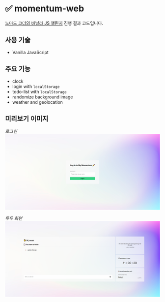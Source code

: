 # ✅ momentum-web

[노마드 코더의 바닐라 JS 챌린지](https://nomadcoders.co/vanillajs-challenge) 진행 결과 코드입니다.

## 사용 기술

- Vanilla JavaScript


## 주요 기능

- clock
- login with `localStorage`
- todo-list with `localStorage`
- randomize background image
- weather and geolocation


## 미리보기 이미지

_로그인_
![login page](/login.png)

_투두 화면_
![todo page](/app.png)
